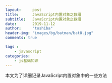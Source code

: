 ```yaml
---
layout:     post
title:      JavaScript内置对象之数组
subtitle:   JavaScript内置对象之数组
date:       2019-11-12
author:     "toshiba"
header-img: "images/bg/batman/bat8.jpg"
comments: true

tags :
    - javascript
categories:
    - js基础知识
---
```


本文为了详细记录JavaScript内置对象中的一些方法
